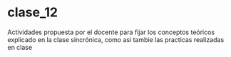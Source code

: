 # clase_12
Actividades propuesta por el docente para fijar los conceptos teóricos explicado en la clase sincrónica, como asi tambie las practicas realizadas en clase
